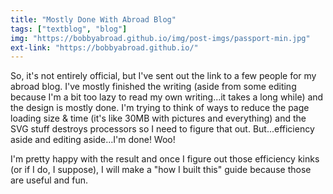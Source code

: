 ```yaml
---
title: "Mostly Done With Abroad Blog"
tags: ["textblog", "blog"]
img: "https://bobbyabroad.github.io/img/post-imgs/passport-min.jpg"
ext-link: "https://bobbyabroad.github.io/"
---
```


So, it's not entirely official, but I've sent out the link to a few people for my abroad blog. I've mostly finished the writing (aside from some editing because I'm a bit too lazy to read my own writing...it takes a long while) and the design is mostly done. I'm trying to think of ways to reduce the page loading size & time (it's like 30MB with pictures and everything) and the SVG stuff destroys processors so I need to figure that out. But...efficiency aside and editing aside...I'm done! Woo!

I'm pretty happy with the result and once I figure out those efficiency kinks (or if I do, I suppose), I will make a "how I built this" guide because those are useful and fun.
